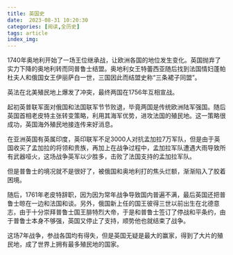 ```yaml
---
title: 英国史
date:  2023-08-31 10:20:30
categories: [阅读,全历史]
tags: article
index_img: 
---
```

1740年奥地利开始了一场王位继承战，让欧洲各国的地位发生变化。英国抛弃了实力下降的奥地利转而同普鲁士结盟。奥地利女王特蕾西亚随后找到法国情妇蓬帕杜夫人和俄国女王伊丽萨白一世，三国因此而结盟史称“三条裙子同盟”。

英法在北美殖民地上爆发了冲突，最终两国在1756年互相宣战。

起初英普联军面对俄国和法国联军节节败退，毕竟两国是传统欧洲陆军强国。随后英国首相老皮特主张转变策略，利用其海军优势，进攻法国的殖民地。这一策略很成功，英国海外殖民地接连传来好消息。

在亚洲英国有英属印度，英印联军不足3000人对抗孟加拉7万军队，但是由于英国收买了孟加拉的将领和贵族，再加上在战争过程中，孟加拉军队遭遇大雨导致所有武器哑火，这场战争英军以少胜多，击败了法国支持的孟加拉军队。

但是普鲁士的境况就不是很好了，被俄国和奥地利打的焦头烂额，渐渐陷入了胶着困境。

随后，1761年老皮特辞职，因为因为常年战争导致国内普遍不满，最后英国还把普鲁士晾在一边和法国和谈。另外，俄国新上任的国王彼得三世以前出生在北德意志，由于十分崇拜普鲁士国王腓特烈大帝，于是和普鲁士签订了停战和平条约，由于普鲁士本身不够强，英国又停止了支持，顺势他也就结束了战争。

这场7年战争，参战各国均有得失，但是英国无疑是最大的赢家，得到了大片的殖民地，成了世界上拥有最多殖民地的国家。